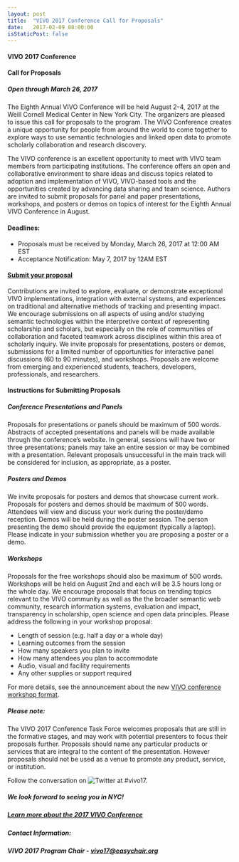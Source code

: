 ```yaml
---
layout: post
title:  "VIVO 2017 Conference Call for Proposals"
date:   2017-02-09 08:00:00
isStaticPost: false
---
```


#### VIVO 2017 Conference

#### Call for Proposals

##### Open through March 26, 2017

The Eighth Annual VIVO Conference will be held August 2-4, 2017 at the Weill Cornell Medical Center in New York City. The organizers are pleased to issue this call for proposals to the program.
The VIVO Conference creates a unique opportunity for people from around the world to come together to explore ways to use semantic technologies and linked open data to promote scholarly collaboration and research discovery.

The VIVO conference is an excellent opportunity to meet with VIVO team members from participating institutions. The conference offers an open and collaborative environment to share ideas and discuss topics related to adoption and implementation of VIVO, VIVO-based tools and the opportunities created by advancing data sharing and team science.
Authors are invited to submit proposals for panel and paper presentations, workshops, and posters or demos on topics of interest for the Eighth Annual VIVO Conference in August. 

#### Deadlines:

* Proposals must be received by Monday, March 26, 2017 at 12:00 AM EST
* Acceptance Notification: May 7, 2017 by 12AM EST

#### [Submit your proposal](https://easychair.org/conferences/?conf=vivo17)

Contributions are invited to explore, evaluate, or demonstrate exceptional VIVO implementations, integration with external systems, and experiences on traditional and alternative methods of tracking and presenting impact. We encourage submissions on all aspects of using and/or studying semantic technologies within the interpretive context of representing scholarship and scholars, but especially on the role of communities of collaboration and faceted teamwork across disciplines within this area of scholarly inquiry.
We invite proposals for presentations, posters or demos, submissions for a limited number of opportunities for interactive panel discussions (60 to 90 minutes), and workshops. Proposals are welcome from emerging and experienced students, teachers, developers, professionals, and researchers.

#### Instructions for Submitting Proposals

##### Conference Presentations and Panels
Proposals for presentations or panels should be maximum of 500 words. Abstracts of accepted presentations and panels will be made available through the conference’s website. In general, sessions will have two or three presentations; panels may take an entire session or may be combined with a presentation. Relevant proposals unsuccessful in the main track will be considered for inclusion, as appropriate, as a poster.

##### Posters and Demos

We invite proposals for posters and demos that showcase current work. Proposals for posters and demos should be maximum of 500 words. Attendees will view and discuss your work during the poster/demo reception.
Demos will be held during the poster session.  The person presenting the demo should provide the equipment (typically a laptop).
Please indicate in your submission whether you are proposing a poster or a demo.

##### Workshops

Proposals for the free workshops should also be maximum of 500 words. Workshops will be held on August 2nd and each will be 3.5 hours long or the whole day. We encourage proposals that focus on trending topics relevant to the VIVO community as well as the the broader semantic web community, research information systems, evaluation and impact, transparency in scholarship, open science and open data principles. Please address the following in your workshop proposal:
* Length of session (e.g. half a day or a whole day)
* Learning outcomes from the session
* How many speakers you plan to invite
* How many attendees you plan to accommodate
* Audio, visual and facility requirements
* Any other supplies or support required

For more details, see the announcement about the new [VIVO conference workshop format](http://vivoconference.org/news/newworkshopformat). 

##### Please note:

The VIVO 2017 Conference Task Force welcomes proposals that are still in the formative stages, and may work with potential presenters to focus their proposals further.
Proposals should name any particular products or services that are integral to the content of the presentation. However proposals should not be used as a venue to promote any product, service, or institution.

Follow the conversation on ![Twitter](https://upload.wikimedia.org/wikipedia/de/thumb/9/9f/Twitter_bird_logo_2012.svg/34px-Twitter_bird_logo_2012.svg.png) at #vivo17.

##### We look forward to seeing you in NYC!

##### [Learn more about the 2017 VIVO Conference](http://vivoconference.org/)

##### Contact Information: 

##### VIVO 2017 Program Chair - vivo17@easychair.org
